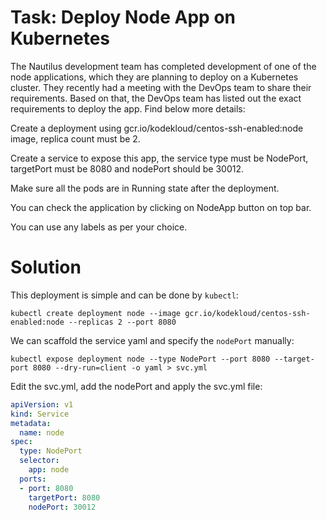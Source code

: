 # Task: Deploy Node App on Kubernetes
The Nautilus development team has completed development of one of the node applications, which they are planning to deploy on a Kubernetes cluster. They recently had a meeting with the DevOps team to share their requirements. Based on that, the DevOps team has listed out the exact requirements to deploy the app. Find below more details:



Create a deployment using gcr.io/kodekloud/centos-ssh-enabled:node image, replica count must be 2.

Create a service to expose this app, the service type must be NodePort, targetPort must be 8080 and nodePort should be 30012.

Make sure all the pods are in Running state after the deployment.

You can check the application by clicking on NodeApp button on top bar.

You can use any labels as per your choice.


# Solution

This deployment is simple and can be done by `kubectl`:

    kubectl create deployment node --image gcr.io/kodekloud/centos-ssh-enabled:node --replicas 2 --port 8080

We can scaffold the service yaml and specify the `nodePort` manually:

    kubectl expose deployment node --type NodePort --port 8080 --target-port 8080 --dry-run=client -o yaml > svc.yml

Edit the svc.yml, add the nodePort and apply the svc.yml file:

```yaml
apiVersion: v1
kind: Service
metadata:
  name: node
spec:
  type: NodePort
  selector:
    app: node
  ports:
  - port: 8080
    targetPort: 8080
    nodePort: 30012
```
